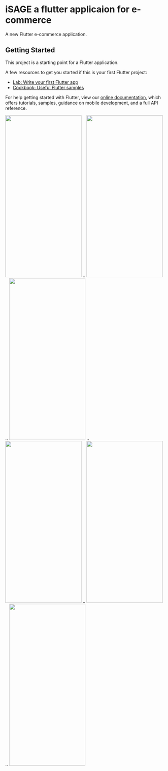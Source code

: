 # iSAGE a flutter applicaion for e-commerce

A new Flutter e-commerce application.

## Getting Started

This project is a starting point for a Flutter application.

A few resources to get you started if this is your first Flutter project:

- [Lab: Write your first Flutter app](https://flutter.dev/docs/get-started/codelab)
- [Cookbook: Useful Flutter samples](https://flutter.dev/docs/cookbook)

For help getting started with Flutter, view our
[online documentation](https://flutter.dev/docs), which offers tutorials,
samples, guidance on mobile development, and a full API reference.


 <img src='https://github.com/ishaileshmishra/isage/blob/master/assets/scrnshot/scrn_home.png' width='240' height='510'/> ..  <img src='https://github.com/ishaileshmishra/isage/blob/master/assets/scrnshot/scrn_detail.png' width='240' height='510'/> ..  <img src='https://github.com/ishaileshmishra/isage/blob/master/assets/scrnshot/scrn_login.png' width='240' height='510'/> ..  <img src='https://github.com/ishaileshmishra/isage/blob/master/assets/scrnshot/scrn_search.png' width='240' height='510'/> ..
 <img src='https://github.com/ishaileshmishra/isage/blob/master/assets/scrnshot/scrn_list.png' width='240' height='510'/> ..  <img src='https://github.com/ishaileshmishra/isage/blob/master/assets/scrnshot/scrn_0.png' width='240' height='510'/> 
 


